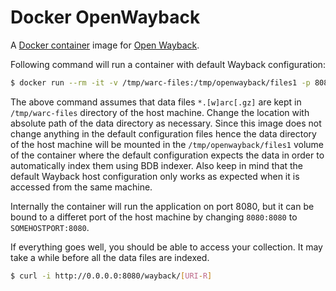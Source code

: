 # Docker OpenWayback

A [Docker container](https://www.docker.com/) image for [Open Wayback](https://github.com/iipc/openwayback).

Following command will run a container with default Wayback configuration:

```bash
$ docker run --rm -it -v /tmp/warc-files:/tmp/openwayback/files1 -p 8080:8080 ibnesayeed/wayback
```

The above command assumes that data files `*.[w]arc[.gz]` are kept in `/tmp/warc-files` directory of the host machine. Change the location with absolute path of the data directory as necessary. Since this image does not change anything in the default configuration files hence the data directory of the host machine will be mounted in the `/tmp/openwayback/files1` volume of the container where the default configuration expects the data in order to automatically index them using BDB indexer. Also keep in mind that the default Wayback host configuration only works as expected when it is accessed from the same machine.

Internally the container will run the application on port 8080, but it can be bound to a differet port of the host machine by changing `8080:8080` to `SOMEHOSTPORT:8080`.

If everything goes well, you should be able to access your collection. It may take a while before all the data files are indexed.

```bash
$ curl -i http://0.0.0.0:8080/wayback/[URI-R]
```

